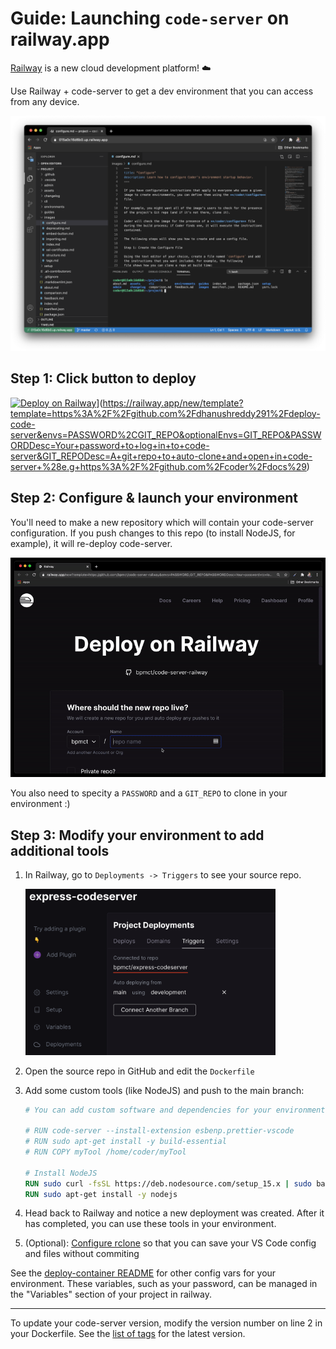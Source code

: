 # Guide: Launching `code-server` on railway.app

[Railway](https://railway.app) is a new cloud development platform! ☁️

Use Railway + code-server to get a dev environment that you can access from any device.

![code-server and railway.app](../img/code-server-railway.png)

## Step 1: Click button to deploy

[![Deploy on Railway](https://railway.app/button.svg)](https://railway.app/button.svg)](https://railway.app/new/template?template=https%3A%2F%2Fgithub.com%2Fdhanushreddy291%2Fdeploy-code-server&envs=PASSWORD%2CGIT_REPO&optionalEnvs=GIT_REPO&PASSWORDDesc=Your+password+to+log+in+to+code-server&GIT_REPODesc=A+git+repo+to+auto-clone+and+open+in+code-server+%28e.g+https%3A%2F%2Fgithub.com%2Fcoder%2Fdocs%29)

## Step 2: Configure & launch your environment

You'll need to make a new repository which will contain your code-server configuration. If you push changes to this repo (to install NodeJS, for example), it will re-deploy code-server.

<img src="../img/launch-railway.gif" alt="Connected git repo" width="650" />

You also need to specity a `PASSWORD` and a `GIT_REPO` to clone in your environment :)

## Step 3: Modify your environment to add additional tools

1. In Railway, go to `Deployments -> Triggers` to see your source repo.

   <img src="../img/railway-connected.png" alt="Connected git repo" width="400" />

1. Open the source repo in GitHub and edit the `Dockerfile`
1. Add some custom tools (like NodeJS) and push to the main branch:

   ```Dockerfile
   # You can add custom software and dependencies for your environment here. Some examples:

   # RUN code-server --install-extension esbenp.prettier-vscode
   # RUN sudo apt-get install -y build-essential
   # RUN COPY myTool /home/coder/myTool

   # Install NodeJS
   RUN sudo curl -fsSL https://deb.nodesource.com/setup_15.x | sudo bash -
   RUN sudo apt-get install -y nodejs
   ```

1. Head back to Railway and notice a new deployment was created. After it has completed, you can use these tools in your environment.

1. (Optional): [Configure rclone](https://github.com/cdr/deploy-code-server/tree/main/deploy-container#-persist-your-filesystem-with-rclone) so that you can save your VS Code config and files without commiting

See the [deploy-container README](../deploy-container) for other config vars for your environment. These variables, such as your password, can be managed in the "Variables" section of your project in railway.

---

To update your code-server version, modify the version number on line 2 in your Dockerfile. See the [list of tags](https://hub.docker.com/r/codercom/code-server/tags?page=1&ordering=last_updated) for the latest version.
